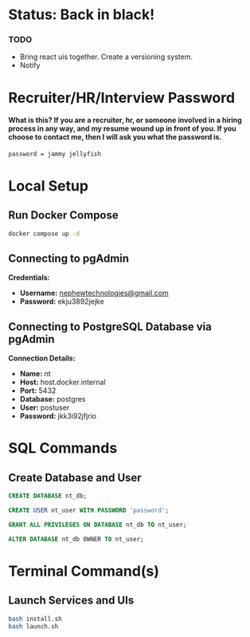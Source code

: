 # Status: Back in black!

### TODO
- Bring react uis together. Create a versioning system. 
- Notify

# Recruiter/HR/Interview Password

#### What is this? If you are a recruiter, hr, or someone involved in a hiring process in any way, and my resume wound up in front of you. If you choose to contact me, then I will ask you what the password is. 

```bash
password = jammy jellyfish
```

# Local Setup

## Run Docker Compose

```bash
docker compose up -d
```

## Connecting to pgAdmin

**Credentials:**
- **Username:** nephewtechnologies@gmail.com
- **Password:** ekju3892jejke

## Connecting to PostgreSQL Database via pgAdmin

**Connection Details:**
- **Name:** nt
- **Host:** host.docker.internal
- **Port:** 5432
- **Database:** postgres
- **User:** postuser
- **Password:** jkk3i92jfjrio

# SQL Commands

## Create Database and User

```sql
CREATE DATABASE nt_db;

CREATE USER nt_user WITH PASSWORD 'password';

GRANT ALL PRIVILEGES ON DATABASE nt_db TO nt_user;

ALTER DATABASE nt_db OWNER TO nt_user;
```

# Terminal Command(s)

## Launch Services and UIs

```bash
bash install.sh
bash launch.sh
```